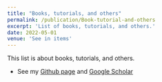 ```yaml
---
title: "Books, tutorials, and others"
permalink: /publication/Book-tutorial-and-others
excerpt: 'List of books, tutorials, and others.'
date: 2022-05-01
venue: 'See in items'
---
```

This list is about books, tutorials, and others.

- See my [Github page](https://LiuxhRobotAI.github.io/awesome-learning/) and [Google Scholar](https://scholar.google.com/citations?user=btqfRYQAAAAJ&hl)
